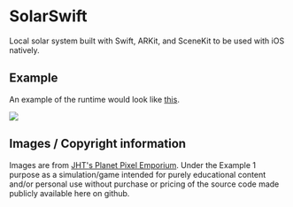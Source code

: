 # SolarSwift
Local solar system built with Swift, ARKit, and SceneKit to be used with iOS natively.

## Example
An example of the runtime would look like [this](https://youtu.be/M58DJaG4VoU).

<img src="SolarSwift.gif" />

## Images / Copyright information
Images are from [JHT's Planet Pixel Emporium](http://planetpixelemporium.com/planets.html). Under the Example 1 purpose as a simulation/game intended for purely educational content and/or personal use without purchase or pricing of the source code made publicly available here on github.
